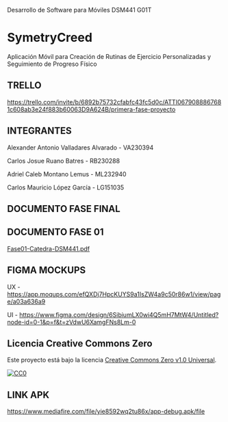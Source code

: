 Desarrollo de Software para Móviles DSM441 G01T

# SymetryCreed
Aplicación Móvil para Creación de Rutinas de Ejercicio Personalizadas
y Seguimiento de Progreso Físico

## TRELLO
https://trello.com/invite/b/6892b75732cfabfc43fc5d0c/ATTI0679088867681c608ab3e24f883b60063D9A624B/primera-fase-proyecto

## INTEGRANTES
Alexander Antonio Valladares Alvarado  -  VA230394

Carlos Josue Ruano Batres  -  RB230288

Adriel Caleb Montano Lemus  -  ML232940

Carlos Mauricio López García  -  LG151035 

## DOCUMENTO FASE FINAL


## DOCUMENTO FASE 01

[Fase01-Catedra-DSM441.pdf](https://github.com/user-attachments/files/21980269/Fase01-Catedra-DSM441.pdf)

## FIGMA MOCKUPS
UX - https://app.moqups.com/efQXDj7HpcKUYS9a1IsZW4a9c50r86w1/view/page/a03a636a9

UI - https://www.figma.com/design/6SibiumLX0wi4Q5mH7MtW4/Untitled?node-id=0-1&p=f&t=zVdwU6XamgFNs8Lm-0

## Licencia Creative Commons Zero

Este proyecto está bajo la licencia [Creative Commons Zero v1.0 Universal](https://creativecommons.org/publicdomain/zero/1.0/).

[![CC0](https://licensebuttons.net/p/zero/1.0/88x31.png)](https://creativecommons.org/publicdomain/zero/1.0/)

## LINK APK

https://www.mediafire.com/file/yie8592wq2tu86x/app-debug.apk/file
